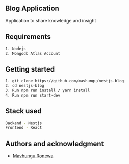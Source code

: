 ## Blog Application
Application to share knowledge and insight
## Requirements
```bash
1. Nodejs
2. Mongodb Atlas Account
```
## Getting started
```bash
1. git clone https://github.com/mavhungu/nestjs-blog
2. cd nestjs-blog
3. Run npm run install / yarn install
4. Run npm run start-dev
```
## Stack used
```bash
Backend - Nestjs
Frontend - React
```
## Authors and acknowledgment

- [Mavhungu Ronewa](https://ronewam.netlify.app)
